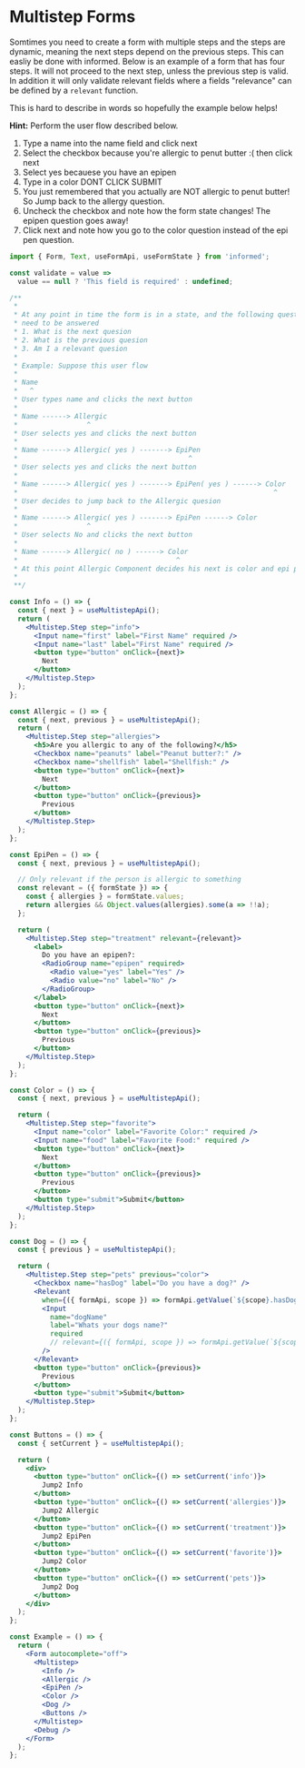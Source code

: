 # Multistep Forms

Somtimes you need to create a form with multiple steps and the steps are dynamic, meaning the next
steps depend on the previous steps. This can easliy be done with informed.
Below is an example of a form that has four steps. It will not proceed to the next step,
unless the previous step is valid. In addition it will only validate relevant fields where a fields "relevance"
can be defined by a `relevant` function.

This is hard to describe in words so hopefully the example below helps!

**Hint:** Perform the user flow described below.

1. Type a name into the name field and click next
2. Select the checkbox because you're allergic to penut butter :( then click next
3. Select yes becauese you have an epipen
4. Type in a color DONT CLICK SUBMIT
5. You just remembered that you actually are NOT allergic to penut butter! So Jump back to the allergy question.
6. Uncheck the checkbox and note how the form state changes! The epipen question goes away!
7. Click next and note how you go to the color question instead of the epi pen question.

<!-- STORY -->

```jsx
import { Form, Text, useFormApi, useFormState } from 'informed';

const validate = value =>
  value == null ? 'This field is required' : undefined;

/**
 *
 * At any point in time the form is in a state, and the following questions
 * need to be answered
 * 1. What is the next quesion
 * 2. What is the previous quesion
 * 3. Am I a relevant quesion
 *
 * Example: Suppose this user flow
 *
 * Name
 *   ^
 * User types name and clicks the next button
 *
 * Name ------> Allergic
 *                 ^
 * User selects yes and clicks the next button
 *
 * Name ------> Allergic( yes ) -------> EpiPen
 *                                          ^
 * User selects yes and clicks the next button
 *
 * Name ------> Allergic( yes ) -------> EpiPen( yes ) ------> Color
 *                                                               ^
 * User decides to jump back to the Allergic quesion
 *
 * Name ------> Allergic( yes ) -------> EpiPen ------> Color
 *                 ^
 * User selects No and clicks the next button
 *
 * Name ------> Allergic( no ) ------> Color
 *                                       ^
 * At this point Allergic Component decides his next is color and epi pen decides he is No longer relevant
 *
 **/

const Info = () => {
  const { next } = useMultistepApi();
  return (
    <Multistep.Step step="info">
      <Input name="first" label="First Name" required />
      <Input name="last" label="First Name" required />
      <button type="button" onClick={next}>
        Next
      </button>
    </Multistep.Step>
  );
};

const Allergic = () => {
  const { next, previous } = useMultistepApi();
  return (
    <Multistep.Step step="allergies">
      <h5>Are you allergic to any of the following?</h5>
      <Checkbox name="peanuts" label="Peanut butter?:" />
      <Checkbox name="shellfish" label="Shellfish:" />
      <button type="button" onClick={next}>
        Next
      </button>
      <button type="button" onClick={previous}>
        Previous
      </button>
    </Multistep.Step>
  );
};

const EpiPen = () => {
  const { next, previous } = useMultistepApi();

  // Only relevant if the person is allergic to something
  const relevant = ({ formState }) => {
    const { allergies } = formState.values;
    return allergies && Object.values(allergies).some(a => !!a);
  };

  return (
    <Multistep.Step step="treatment" relevant={relevant}>
      <label>
        Do you have an epipen?:
        <RadioGroup name="epipen" required>
          <Radio value="yes" label="Yes" />
          <Radio value="no" label="No" />
        </RadioGroup>
      </label>
      <button type="button" onClick={next}>
        Next
      </button>
      <button type="button" onClick={previous}>
        Previous
      </button>
    </Multistep.Step>
  );
};

const Color = () => {
  const { next, previous } = useMultistepApi();

  return (
    <Multistep.Step step="favorite">
      <Input name="color" label="Favorite Color:" required />
      <Input name="food" label="Favorite Food:" required />
      <button type="button" onClick={next}>
        Next
      </button>
      <button type="button" onClick={previous}>
        Previous
      </button>
      <button type="submit">Submit</button>
    </Multistep.Step>
  );
};

const Dog = () => {
  const { previous } = useMultistepApi();

  return (
    <Multistep.Step step="pets" previous="color">
      <Checkbox name="hasDog" label="Do you have a dog?" />
      <Relevant
        when={({ formApi, scope }) => formApi.getValue(`${scope}.hasDog`)}>
        <Input
          name="dogName"
          label="Whats your dogs name?"
          required
          // relevant={({ formApi, scope }) => formApi.getValue(`${scope}.hasDog`)}
        />
      </Relevant>
      <button type="button" onClick={previous}>
        Previous
      </button>
      <button type="submit">Submit</button>
    </Multistep.Step>
  );
};

const Buttons = () => {
  const { setCurrent } = useMultistepApi();

  return (
    <div>
      <button type="button" onClick={() => setCurrent('info')}>
        Jump2 Info
      </button>
      <button type="button" onClick={() => setCurrent('allergies')}>
        Jump2 Allergic
      </button>
      <button type="button" onClick={() => setCurrent('treatment')}>
        Jump2 EpiPen
      </button>
      <button type="button" onClick={() => setCurrent('favorite')}>
        Jump2 Color
      </button>
      <button type="button" onClick={() => setCurrent('pets')}>
        Jump2 Dog
      </button>
    </div>
  );
};

const Example = () => {
  return (
    <Form autocomplete="off">
      <Multistep>
        <Info />
        <Allergic />
        <EpiPen />
        <Color />
        <Dog />
        <Buttons />
      </Multistep>
      <Debug />
    </Form>
  );
};
```
